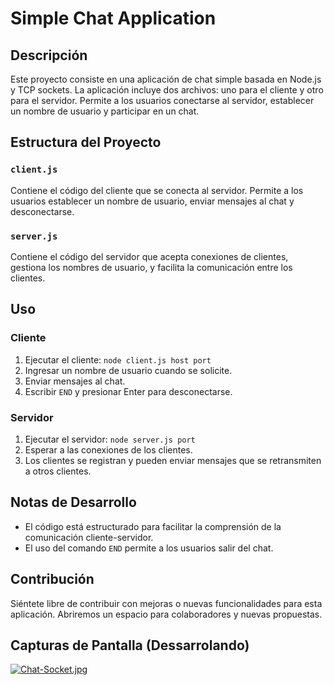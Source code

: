 # Simple Chat Application

## Descripción
Este proyecto consiste en una aplicación de chat simple basada en Node.js y TCP sockets. La aplicación incluye dos archivos: uno para el cliente y otro para el servidor. Permite a los usuarios conectarse al servidor, establecer un nombre de usuario y participar en un chat.

## Estructura del Proyecto

### `client.js`
Contiene el código del cliente que se conecta al servidor. Permite a los usuarios establecer un nombre de usuario, enviar mensajes al chat y desconectarse.

### `server.js`
Contiene el código del servidor que acepta conexiones de clientes, gestiona los nombres de usuario, y facilita la comunicación entre los clientes.

## Uso

### Cliente
1. Ejecutar el cliente: `node client.js host port`
2. Ingresar un nombre de usuario cuando se solicite.
3. Enviar mensajes al chat.
4. Escribir `END` y presionar Enter para desconectarse.

### Servidor
1. Ejecutar el servidor: `node server.js port`
2. Esperar a las conexiones de los clientes.
3. Los clientes se registran y pueden enviar mensajes que se retransmiten a otros clientes.

## Notas de Desarrollo

- El código está estructurado para facilitar la comprensión de la comunicación cliente-servidor.
- El uso del comando `END` permite a los usuarios salir del chat.

## Contribución

Siéntete libre de contribuir con mejoras o nuevas funcionalidades para esta aplicación. Abriremos un espacio para colaboradores y nuevas propuestas.

## Capturas de Pantalla (Dessarrolando)
[![Chat-Socket.jpg](https://i.postimg.cc/GhMgCbcZ/Chat-Socket.jpg)](https://postimg.cc/6yvfVJ40)
